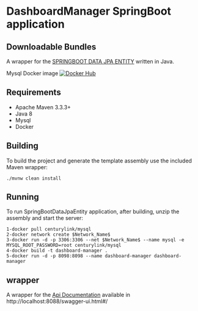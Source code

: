 # DashboardManager SpringBoot application

## Downloadable Bundles

A wrapper for the [SPRINGBOOT DATA JPA ENTITY](https://github.com/soft-ib/softib-dashboardManager.git) written in Java.

Mysql Docker image 
[![Docker Hub](https://img.shields.io/docker/pulls/centurylink/mysql?label=docker%20pull%20mysql)](https://hub.docker.com/r/centurylink/mysql/)

## Requirements

* Apache Maven 3.3.3+
* Java 8
* Mysql
* Docker

## Building

To build the project and generate the template assembly use the included Maven wrapper:

    ./mvnw clean install
    
## Running

To run SpringBootDataJpaEntity application, after building, unzip the assembly and start the server:

    1-docker pull centurylink/mysql
    2-docker network create $Network_Name$
    3-docker run -d -p 3306:3306 --net $Network_Name$ --name mysql -e MYSQL_ROOT_PASSWORD=root centurylink/mysql
    4-docker build -t dashboard-manager .
    5-docker run -d -p 8098:8098 --name dashboard-manager dashboard-manager
## wrapper 

A wrapper for the [Api Documentation](http://localhost:8088/SpringMVC/servlet/swagger-ui.html#/) available in http://localhost:8088/swagger-ui.html#/